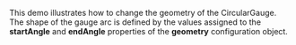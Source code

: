 This demo illustrates how to&nbsp;change the geometry of&nbsp;the CircularGauge. The shape of&nbsp;the gauge arc is&nbsp;defined by&nbsp;the values assigned to&nbsp;the **startAngle** and **endAngle** properties of&nbsp;the **geometry** configuration object.
<!--split-->